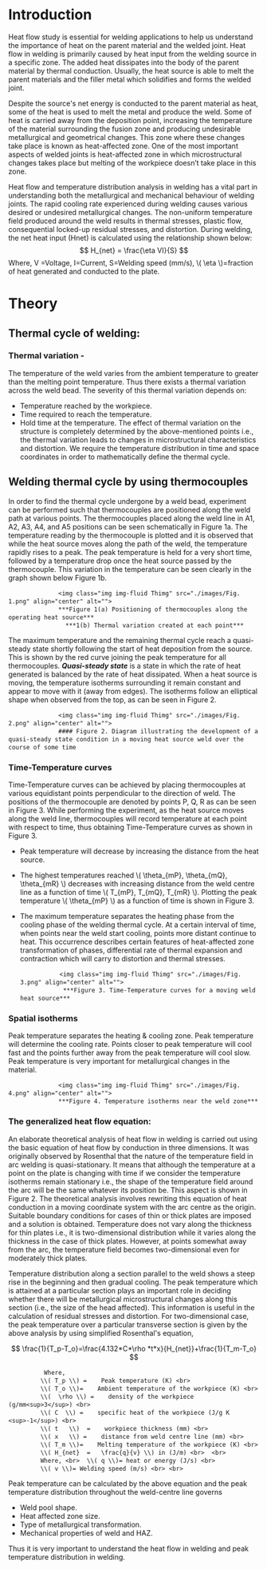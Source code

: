 #  Introduction

Heat flow study is essential for welding applications to help us understand the importance of heat on the parent material and the welded joint. Heat flow in welding is primarily caused by heat input from the welding source in a specific zone. The added heat dissipates into the body of the parent material by thermal conduction. Usually, the heat source is able to melt the parent materials and the filler metal which solidifies and forms the welded joint.
 
Despite the source's net energy is conducted to the parent material as heat, some of the heat is used to melt the metal and produce the weld. Some of heat is carried away from the deposition point, increasing the temperature of the material surrounding the fusion zone and producing undesirable   metallurgical and geometrical changes. This zone where these changes take place is known as heat-affected zone. One of the most important aspects of welded joints is heat-affected zone in which microstructural changes takes place but melting of the workpiece doesn’t take place in this zone.

Heat flow and temperature distribution analysis in welding has a vital part in understanding both the metallurgical and mechanical behaviour of welding joints. The rapid cooling rate experienced during welding causes various desired or undesired metallurgical changes. The non-uniform temperature field produced around the weld results in thermal stresses, plastic flow, consequential locked-up residual stresses, and distortion.
During welding, the net heat input (Hnet) is calculated using the relationship shown below:
$$ H_{net} =  \frac{\eta VI}{S} $$
Where, V =Voltage,
      I=Current,
      S=Welding speed (mm/s), 
      \\( \\eta \\)=fraction of heat generated and conducted to the plate.
  
# Theory
## Thermal cycle of welding:
### Thermal variation - 
The temperature of the weld varies from the ambient temperature to greater than the melting point   temperature. Thus there exists a thermal variation across the weld bead.
 The severity of this thermal variation depends on:
- Temperature reached by the workpiece.
- Time required to reach the temperature.
- Hold time at the temperature.
The effect of thermal variation on the structure is completely determined by the above-mentioned points i.e., the thermal variation leads to changes in microstructural characteristics and distortion.
 We require the temperature distribution in time and space coordinates in order to mathematically define the thermal cycle.

## Welding thermal cycle by using thermocouples
 In order to find the thermal cycle undergone by a weld bead, experiment can be performed such that thermocouples are positioned along the weld path at various points. The thermocouples placed along the weld line in A1, A2, A3, A4, and A5 positions can be seen schematically in Figure 1a.
The temperature reading by the thermocouple is plotted and it is observed that while the heat source moves along the path of the weld, the temperature rapidly rises to a peak. The peak temperature is held for a very short time, followed by a temperature drop once the heat source passed by the thermocouple. This variation in the temperature can be seen clearly in the graph shown below Figure 1b.

               
                  <img class="img img-fluid Thimg" src="./images/Fig. 1.png" align="center" alt="">
                  ***Figure 1(a) Positioning of thermocouples along the operating heat source***
                    ***1(b) Thermal variation created at each point***
               

The maximum temperature and the remaining thermal cycle reach a quasi-steady state shortly following the start of heat deposition from the source. This is shown by the red curve joining the peak temperature for all thermocouples.
  ***Quasi-steady state*** is a state in which the rate of heat generated is balanced by the rate of heat dissipated.
  When a heat source is moving, the temperature isotherms surrounding it remain constant and appear to move with it (away from edges). The isotherms follow an elliptical shape when observed from the top, as can be seen in Figure 2.

               
                  <img class="img img-fluid Thimg" src="./images/Fig. 2.png" align="center" alt="">
                  #### Figure 2. Diagram illustrating the development of a quasi-steady state condition in a moving heat source weld over the course of some time
               

### Time-Temperature curves
      
Time-Temperature curves can be achieved by placing thermocouples at   various equidistant points perpendicular to the direction of weld. The positions of the thermocouple are denoted by points P, Q, R as can be seen in Figure 3. While performing the experiment, as the heat source moves along the weld line, thermocouples will record temperature at each point with respect to time, thus obtaining Time-Temperature curves as shown in Figure 3. 
 - Peak temperature will decrease by increasing the distance from the heat source.</li>
 - The highest temperatures reached \\( \theta_{mP}, \theta_{mQ}, \theta_{mR} \\) decreases with increasing distance from the weld centre line as a function of time \\( T_{mP}, T_{mQ}, T_{mR} \\). Plotting the peak temperature \\( \theta_{mP} \\) as a function of time is shown in Figure 3.
 - The maximum temperature separates the heating phase from the cooling phase of the welding thermal cycle.  At a certain interval of time, when points near the weld start cooling, points more distant continue to heat. This occurrence describes certain features of heat-affected zone transformation of phases, differential rate of thermal expansion and contraction which will carry to distortion and thermal stresses.
      
               
                  <img class="img img-fluid Thimg" src="./images/Fig. 3.png" align="center" alt="">
                   ***Figure 3. Time-Temperature curves for a moving weld heat source***
               

### Spatial isotherms
Peak temperature separates the heating & cooling zone. Peak temperature will determine the cooling rate. Points closer to peak temperature will cool fast and the points further away from the peak temperature will cool slow. Peak temperature is very important for metallurgical changes in the material.

                  <img class="img img-fluid Thimg" src="./images/Fig. 4.png" align="center" alt="">
                  ***Figure 4. Temperature isotherms near the weld zone***

### The generalized heat flow equation:
An elaborate theoretical analysis of heat flow in welding is carried out using the basic equation of heat flow by conduction in three dimensions. It was originally observed by Rosenthal that the nature of the temperature field in arc welding is quasi-stationary. It means that although the temperature at a point on the plate is changing with time if we consider the temperature isotherms remain stationary i.e., the shape of the temperature field around the arc will be the same whatever its position be. This aspect is shown in Figure 2. The theoretical analysis involves rewriting this equation of heat conduction in a moving coordinate system with the arc centre as the origin. Suitable boundary conditions for cases of thin or thick plates are imposed and a solution is obtained. Temperature does not vary along the thickness for thin plates i.e., it is two-dimensional distribution while it varies along the thickness in the case of thick plates. However, at points somewhat away from the arc, the temperature field becomes two-dimensional even for moderately thick plates.

Temperature distribution along a section parallel to the weld shows a steep rise in the beginning and then gradual cooling. The peak temperature which is attained at a particular section plays an important role in deciding whether there will be metallurgical microstructural changes along this section (i.e., the size of the head affected). This information is useful in the calculation of residual stresses and distortion.
For two-dimensional case, the peak temperature over a particular transverse section is given by the above analysis by using simplified Rosenthal's equation,

$$ \frac{1}{T_p-T_o}=\frac{4.132*C*\rho *t*x}{H_{net}}+\frac{1}{T_m-T_o} $$ 

              Where,
             \\( T_p \\) =    Peak temperature (K) <br>
             \\( T_o \\)=    Ambient temperature of the workpiece (K) <br>
             \\(  \rho \\) =    density of the workpiece (g/mm<sup>3</sup>) <br>
             \\( C  \\) =    specific heat of the workpiece (J/g K <sup>-1</sup>) <br>
             \\( t   \\)  =    workpiece thickness (mm) <br>
             \\( x   \\) =    distance from weld centre line (mm) <br>
             \\( T_m \\)=    Melting temperature of the workpiece (K) <br>
             \\( H_{net}  =   \frac{q}{v} \\) in (J/m) <br>  <br>
             Where, <br>  \\( q \\)= heat or energy (J/s) <br>
             \\( v \\)= Welding speed (m/s) <br> <br>
   

Peak temperature can be calculated by the above equation and the peak temperature distribution throughout the weld-centre line governs
- Weld pool shape.
- Heat affected zone size.
- Type of metallurgical transformation.
- Mechanical properties of weld and HAZ.

Thus it is very important to understand the heat flow in welding and peak temperature distribution in welding.

<script id="MathJax-script" async src="https://cdn.jsdelivr.net/npm/mathjax@3/es5/tex-mml-chtml.js"></script>